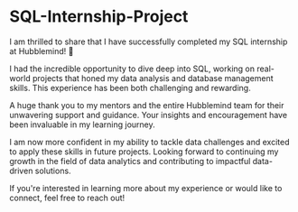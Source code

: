 # SQL-Internship-Project

I am thrilled to share that I have successfully completed my SQL internship at Hubblemind! 🎉

I had the incredible opportunity to dive deep into SQL, working on real-world projects that honed my data analysis and database management skills. This experience has been both challenging and rewarding.

A huge thank you to my mentors and the entire Hubblemind team for their unwavering support and guidance. Your insights and encouragement have been invaluable in my learning journey.

I am now more confident in my ability to tackle data challenges and excited to apply these skills in future projects. Looking forward to continuing my growth in the field of data analytics and contributing to impactful data-driven solutions.

If you're interested in learning more about my experience or would like to connect, feel free to reach out!
